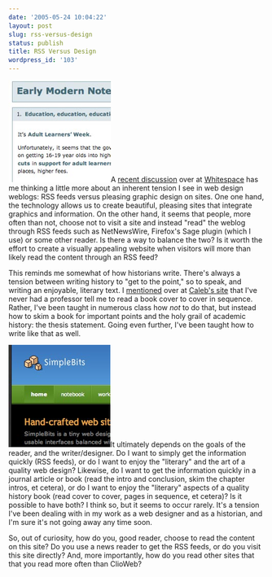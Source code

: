 ```yaml
---
date: '2005-05-24 10:04:22'
layout: post
slug: rss-versus-design
status: publish
title: RSS Versus Design
wordpress_id: '103'
---
```


![](/i/emn_screen.jpg)A [recent discussion](http://9rules.com/whitespace/the_monday_rip.php#comments) over at [Whitespace](http://9rules.com/whitespace/) has me thinking a little more about an inherent tension I see in web design weblogs: RSS feeds versus pleasing graphic design on sites. One one hand, the technology allows us to create beautiful, pleasing sites that integrate graphics and information. On the other hand, it seems that people, more often than not, choose not to visit a site and instead "read" the weblog through RSS feeds such as NetNewsWire, Firefox's Sage plugin (which I use) or some other reader. Is there a way to balance the two? Is it worth the effort to create a visually appealing website when visitors will more than likely read the content through an RSS feed?




This reminds me somewhat of how historians write. There's always a tension between writing  history to "get to the point," so to speak, and writing an enjoyable, literary text. I [mentioned](http://modeforcaleb.blogspot.com/2005/05/keyword-revolution.html#111659531350298858) over at [Caleb's site](http://modeforcaleb.blogspot.com) that I've never had a professor tell me to read a book cover to cover in sequence. Rather, I've been taught in numerous class how _not_ to do that, but instead how to skim a book for important points and the holy grail of academic history: the thesis statement. Going even further, I've been taught how to write like that as well.




![](/i/sb_screen.jpg)It ultimately depends on the goals of the reader, and the writer/designer. Do I want to simply get the information quickly (RSS feeds), or do I want to enjoy the "literary" and the art of a quality web design? Likewise, do I want to get the information quickly in a journal article or book (read the intro and conclusion, skim the chapter intros, et cetera), or do I want to enjoy the "literary" aspects of a quality history book (read cover to cover, pages in sequence, et cetera)? Is it possible to have both? I think so, but it seems to occur rarely. It's a tension I've been dealing with in my work as a web designer and as a historian, and I'm sure it's not going away any time soon.




So, out of curiosity, how do you, good reader, choose to read the content on this site? Do you use a news reader to get the RSS feeds, or do you visit this site directly? And, more importantly, how do you read other sites that that you read more often than ClioWeb?
